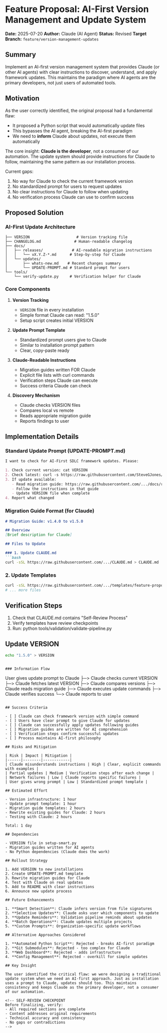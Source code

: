 # Feature Proposal: AI-First Version Management and Update System

**Date:** 2025-07-20
**Author:** Claude (AI Agent)
**Status:** Revised
**Target Branch:** `feature/version-management-updates`

## Summary

Implement an AI-first version management system that provides Claude (or other AI agents) with clear instructions to discover, understand, and apply framework updates. This maintains the paradigm where AI agents are the primary developers, not just users of automated tools.

## Motivation

As the user correctly identified, the original proposal had a fundamental flaw:
- It proposed a Python script that would automatically update files
- This bypasses the AI agent, breaking the AI-first paradigm
- We need to **inform** Claude about updates, not execute them automatically

The core insight: **Claude is the developer**, not a consumer of our automation. The update system should provide instructions for Claude to follow, maintaining the same pattern as our installation process.

Current gaps:
1. No way for Claude to check the current framework version
2. No standardized prompt for users to request updates
3. No clear instructions for Claude to follow when updating
4. No verification process Claude can use to confirm success

## Proposed Solution

### AI-First Update Architecture

```
├── VERSION                     # Version tracking file
├── CHANGELOG.md               # Human-readable changelog
├── docs/
│   ├── releases/             # AI-readable migration instructions
│   │   └── vX.Y.Z-*.md      # Step-by-step for Claude
│   └── updates/
│       ├── whats-new.md    # Recent changes summary
│       └── UPDATE-PROMPT.md # Standard prompt for users
└── tools/
    └── verify-update.py     # Verification helper for Claude
```

### Core Components

1. **Version Tracking**
   - `VERSION` file in every installation
   - Simple format Claude can read: "1.5.0"
   - Setup script creates initial VERSION

2. **Update Prompt Template**
   - Standardized prompt users give to Claude
   - Similar to installation prompt pattern
   - Clear, copy-paste ready

3. **Claude-Readable Instructions**
   - Migration guides written FOR Claude
   - Explicit file lists with curl commands
   - Verification steps Claude can execute
   - Success criteria Claude can check

4. **Discovery Mechanism**
   - Claude checks VERSION files
   - Compares local vs remote
   - Reads appropriate migration guide
   - Reports findings to user

## Implementation Details

### Standard Update Prompt (UPDATE-PROMPT.md)
```markdown
I want to check for AI-First SDLC framework updates. Please:

1. Check current version: cat VERSION
2. Check latest: curl -s https://raw.githubusercontent.com/SteveGJones/ai-first-sdlc-practices/main/VERSION
3. If update available:
   - Read migration guide: https://raw.githubusercontent.com/.../docs/releases/v{VERSION}-*.md
   - Follow the instructions in that guide
   - Update VERSION file when complete
4. Report what changed
```

### Migration Guide Format (for Claude)
```markdown
# Migration Guide: v1.4.0 to v1.5.0

## Overview
[Brief description for Claude]

## Files to Update

### 1. Update CLAUDE.md
```bash
curl -sSL https://raw.githubusercontent.com/.../CLAUDE.md > CLAUDE.md
```

### 2. Update Templates
```bash
curl -sSL https://raw.githubusercontent.com/.../templates/feature-proposal.md > templates/feature-proposal.md
# ... more files
```

## Verification Steps
1. Check that CLAUDE.md contains "Self-Review Process"
2. Verify templates have review checkpoints
3. Run: python tools/validation/validate-pipeline.py

## Update VERSION
```bash
echo "1.5.0" > VERSION
```
```

### Information Flow
```
User gives update prompt to Claude
    ├─> Claude checks current VERSION
    ├─> Claude fetches latest VERSION
    ├─> Claude compares versions
    ├─> Claude reads migration guide
    ├─> Claude executes update commands
    ├─> Claude verifies success
    └─> Claude reports to user
```

## Success Criteria

- [ ] Claude can check framework version with simple command
- [ ] Users have clear prompt to give Claude for updates
- [ ] Claude can successfully apply updates following guides
- [ ] Migration guides are written for AI comprehension
- [ ] Verification steps confirm successful updates
- [ ] Process maintains AI-first philosophy

## Risks and Mitigation

| Risk | Impact | Mitigation |
|------|--------|------------|
| Claude misunderstands instructions | High | Clear, explicit commands with examples |
| Partial updates | Medium | Verification steps after each change |
| Network failures | Low | Claude reports specific failures |
| User gives wrong prompt | Low | Standardized prompt template |

## Estimated Effort

- Version infrastructure: 1 hour
- Update prompt template: 1 hour
- Migration guide templates: 2 hours
- Rewrite existing guides for Claude: 2 hours
- Testing with Claude: 2 hours

Total: 1 day

## Dependencies

- VERSION file in setup-smart.py
- Migration guides written for AI agents
- No Python dependencies (Claude does the work)

## Rollout Strategy

1. Add VERSION to new installations
2. Create UPDATE-PROMPT.md template
3. Rewrite migration guides for Claude
4. Test with Claude on real updates
5. Add to README with clear instructions
6. Announce new update process

## Future Enhancements

1. **Smart Detection**: Claude infers version from file signatures
2. **Selective Updates**: Claude asks user which components to update
3. **Update Reminders**: Validation pipeline reminds about updates
4. **Batch Operations**: Claude updates multiple projects
5. **Custom Prompts**: Organization-specific update workflows

## Alternative Approaches Considered

1. **Automated Python Script**: Rejected - breaks AI-first paradigm
2. **Git Submodules**: Rejected - too complex for Claude
3. **Web Dashboard**: Rejected - adds infrastructure
4. **Config Management**: Rejected - overkill for simple updates

## Key Insight

The user identified the critical flaw: we were designing a traditional update system when we need an AI-first approach. Just as installation uses a prompt to Claude, updates should too. This maintains consistency and keeps Claude as the primary developer, not a consumer of our automation.

<!-- SELF-REVIEW CHECKPOINT
Before finalizing, verify:
- All required sections are complete
- Content addresses original requirements
- Technical accuracy and consistency
- No gaps or contradictions
-->
